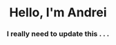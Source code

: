 <h1 align="center">Hello, I'm Andrei</h1>
<h3 align="center">I really need to update this . . .</h3>
